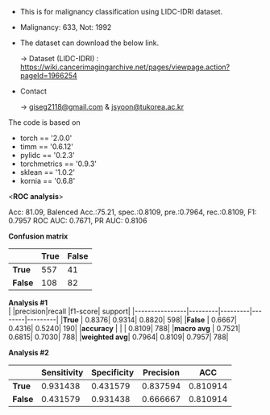 - This is for malignancy classification using LIDC-IDRI dataset.
- Malignancy: 633, Not: 1992
- The dataset can download the below link.

   -> Dataset (LIDC-IDRI) : https://wiki.cancerimagingarchive.net/pages/viewpage.action?pageId=1966254

- Contact

   -> giseg2118@gmail.com & jsyoon@tukorea.ac.kr

The code is based on 


- torch == '2.0.0' 
- timm == '0.6.12'
- pylidc == '0.2.3'
- torchmetrics == '0.9.3'
- sklean == '1.0.2'
- kornia == '0.6.8'


<**ROC analysis**>

Acc: 81.09, Balenced Acc.:75.21, spec.:0.8109, pre.:0.7964, rec.:0.8109, F1: 0.7957 
ROC AUC: 0.7671, PR AUC: 0.8106

**Confusion matrix**

|         |**True**|**False**|
|---------|--------|---------|
|**True** |     557|       41|
|**False**|     108|       82|

**Analysis #1**  
|                |precision|recall   |f1-score|  support|
|----------------|---------|---------|--------|---------|
|**True**        |   0.8376|   0.9314|  0.8820|      598|
|**False**       |   0.6667|   0.4316|  0.5240|      190|
|**accuracy**    |         |         |  0.8109|      788|
|**macro avg**   |   0.7521|   0.6815|  0.7030|      788|
|**weighted avg**|   0.7964|   0.8109|  0.7957|      788|

**Analysis #2** 

|         |Sensitivity|Specificity|Precision|      ACC|
|---------|-----------|-----------|---------|---------|
|**True** |   0.931438|   0.431579| 0.837594| 0.810914|
|**False**|   0.431579|   0.931438| 0.666667| 0.810914|
